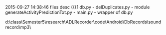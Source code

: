 2015-09-27 14:38:46
files desc {{{1
db.py -
delDuplicates.py - module
generateActivityPredictionTxt.py -
main.py  - wrapper of db.py

d:\class\Semester5\research\ADLRecorder\code\Android\DbRecords\soundrecord\mp3\

